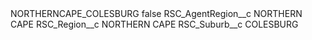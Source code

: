 <?xml version="1.0" encoding="UTF-8"?>
<CustomMetadata xmlns="http://soap.sforce.com/2006/04/metadata" xmlns:xsi="http://www.w3.org/2001/XMLSchema-instance" xmlns:xsd="http://www.w3.org/2001/XMLSchema">
    <label>NORTHERNCAPE_COLESBURG</label>
    <protected>false</protected>
    <values>
        <field>RSC_AgentRegion__c</field>
        <value xsi:type="xsd:string">NORTHERN CAPE</value>
    </values>
    <values>
        <field>RSC_Region__c</field>
        <value xsi:type="xsd:string">NORTHERN CAPE</value>
    </values>
    <values>
        <field>RSC_Suburb__c</field>
        <value xsi:type="xsd:string">COLESBURG</value>
    </values>
</CustomMetadata>
